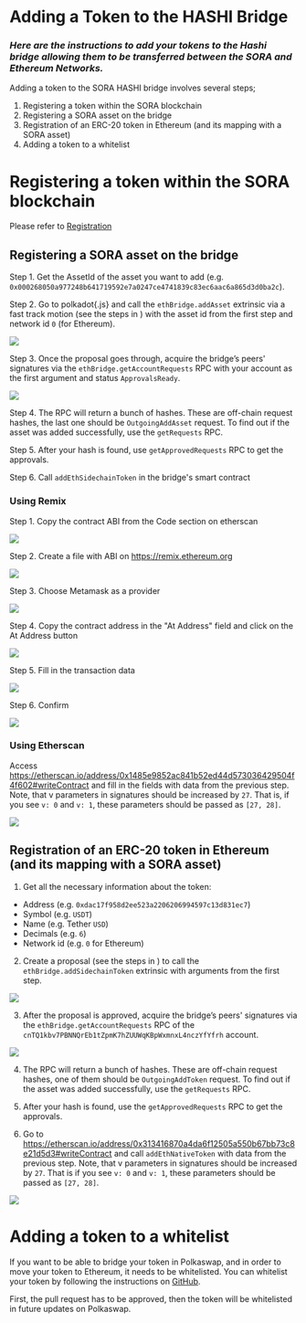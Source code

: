# Adding a Token to the HASHI Bridge

### _Here are the instructions to add your tokens to the Hashi bridge allowing them to be transferred between the SORA and Ethereum Networks._

Adding a token to the SORA HASHI bridge involves several steps;

1. Registering a token within the SORA blockchain
2. Registering a SORA asset on the bridge
3. Registration of an ERC-20 token in Ethereum (and its mapping with a SORA asset)
4. Adding a token to a whitelist

# Registering a token within the SORA blockchain

Please refer to [Registration](/register-an-asset.md)


## Registering a SORA asset on the bridge

Step 1. Get the AssetId of the asset you want to add (e.g. `0x000268050a977248b641719592e7a0247ce4741839c83ec6aac6a865d3d0ba2c`).

Step 2. Go to polkadot{.js} and call the `ethBridge.addAsset` extrinsic via a fast track motion (see the steps in ) with the asset id from the first step and network id `0` (for Ethereum).

![](<.gitbook/assets/56fb221f-642d-439f-beeb-af1182e62643 (1) (3).png>)

Step 3. Once the proposal goes through, acquire the bridge’s peers' signatures via the `ethBridge.getAccountRequests` RPC with your account as the first argument and status `ApprovalsReady`.

![](<.gitbook/assets/e76084e0-f516-4dad-acae-58b3e66753b3 (1).png>)

Step 4. The RPC will return a bunch of hashes. These are off-chain request hashes, the last one should be `OutgoingAddAsset` request. To find out if the asset was added successfully, use the `getRequests` RPC.

Step 5. After your hash is found, use `getApprovedRequests` RPC to get the approvals.

Step 6. Call `addEthSidechainToken` in the bridge's smart contract

### Using Remix

Step 1. Copy the contract ABI from the Code section on etherscan

![](.gitbook/assets/telegram-cloud-document-2-5418105586115946206.jpg)

Step 2. Create a file with ABI on https://remix.ethereum.org

![](.gitbook/assets/telegram-cloud-document-2-5420357385929631693.jpg)

Step 3. Choose Metamask as a provider

![](.gitbook/assets/telegram-cloud-document-2-5418105586115946208.jpg)

Step 4. Copy the contract address in the "At Address" field and click on the At Address button

![](.gitbook/assets/telegram-cloud-document-2-5420357385929631694.jpg)

Step 5. Fill in the transaction data

![](.gitbook/assets/telegram-cloud-document-2-5418105586115946210.jpg)

Step 6. Confirm

![](.gitbook/assets/telegram-cloud-document-2-5418105586115946211.jpg)

### Using Etherscan

Access https://etherscan.io/address/0x1485e9852ac841b52ed44d573036429504f4f602#writeContract and fill in the fields with data from the previous step. Note, that v parameters in signatures should be increased by `27`. That is, if you see `v: 0` and `v: 1`, these parameters should be passed as `[27, 28]`.

![](.gitbook/assets/1f7e0a4e-14b5-4e34-94ca-a3def1e2051c.png)

## Registration of an ERC-20 token in Ethereum (and its mapping with a SORA asset)

1. Get all the necessary information about the token:

- Address (e.g. `0xdac17f958d2ee523a2206206994597c13d831ec7`)
- Symbol (e.g. `USDT`)
- Name (e.g. Tether `USD`)
- Decimals (e.g. `6`)
- Network id (e.g. `0` for Ethereum)

2. Create a proposal (see the steps in ) to call the `ethBridge.addSidechainToken` extrinsic with arguments from the first step.

![](.gitbook/assets/bca42141-2961-43f6-b049-48a354443484.png)

3. After the proposal is approved, acquire the bridge’s peers' signatures via the `ethBridge.getAccountRequests` RPC of the `cnTQ1kbv7PBNNQrEb1tZpmK7hZUUWqKBpWxmnxL4nczYfYfrh` account.

![](<.gitbook/assets/e76084e0-f516-4dad-acae-58b3e66753b3 (1).png>)

4. The RPC will return a bunch of hashes. These are off-chain request hashes, one of them should be `OutgoingAddToken` request. To find out if the asset was added successfully, use the `getRequests` RPC.

5. After your hash is found, use the `getApprovedRequests` RPC to get the approvals.

6. Go to https://etherscan.io/address/0x313416870a4da6f12505a550b67bb73c8e21d5d3#writeContract and call `addEthNativeToken` with data from the previous step. Note, that v parameters in signatures should be increased by `27`. That is if you see `v: 0` and `v: 1`, these parameters should be passed as `[27, 28]`.

![](.gitbook/assets/1c74b050-8f76-4ec7-873e-a20ed18c9f4b.png)

# Adding a token to a whitelist

If you want to be able to bridge your token in Polkaswap, and in order to move your token to Ethereum, it needs to be whitelisted. You can whitelist your token by following the instructions on [GitHub](https://github.com/sora-xor/polkaswap-token-whitelist-config).

First, the pull request has to be approved, then the token will be whitelisted in future updates on Polkaswap.

